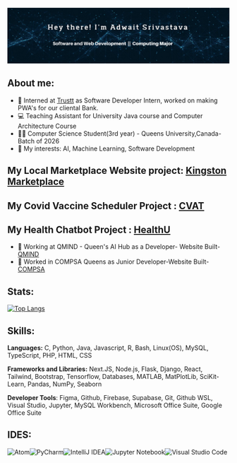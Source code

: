 ![](https://github.com/AdwaitSri/AdwaitSri/blob/f8ed3c8a84bbd39d8582369e4edd0be1034aa0a7/photo.png)


## About me:

* 💼 Interned at [Trustt](https://www.trustt.com/) as Software Developer Intern, worked on making PWA's for our cliental Bank. 
* 💻 Teaching Assistant for University Java course and Computer Architecture Course
* 👨‍🎓 Computer Science Student(3rd year) - Queens University,Canada-Batch of 2026
* 🧠 My interests: AI, Machine Learning, Software Development

## My Local Marketplace Website project: [Kingston Marketplace](https://github.com/AdwaitSri/Kingston-Marketplace)
## My Covid Vaccine Scheduler Project : [CVAT](https://github.com/AdwaitSri/Vaccine-Scheduler)
## My Health Chatbot Project : [HealthU](https://github.com/AdwaitSri/Qhacks-HealthU)

* 💼 Working at QMIND - Queen's AI Hub as a Developer- Website Built- [QMIND](https://qmind.ca)
* 💼 Worked in COMPSA Queens as Junior Developer-Website Built- [COMPSA](https://compsa.ca)




## Stats:
[![Top Langs](https://github-readme-stats.vercel.app/api/top-langs/?username=AdwaitSri&layout=compact)](https://github.com/anuraghazra/github-readme-stats)


## Skills:
**Languages:** C, Python, Java, Javascript, R, Bash, Linux(OS), MySQL, TypeScript, PHP, HTML, CSS

**Frameworks and Libraries:** Next.JS, Node.js, Flask, Django, React, Tailwind, Bootstrap, Tensorflow, Databases, MATLAB, MatPlotLib, SciKit-Learn, Pandas, NumPy, Seaborn

**Developer Tools**: Figma, Github, Firebase, Supabase, Git, Github WSL, Visual Studio, Jupyter, MySQL Workbench, Microsoft Office Suite, Google Office Suite
## IDES:

![Atom](https://img.shields.io/badge/Atom-%2366595C.svg?style=for-the-badge&logo=atom&logoColor=white)![PyCharm](https://img.shields.io/badge/pycharm-143?style=for-the-badge&logo=pycharm&logoColor=black&color=black&labelColor=green)![IntelliJ IDEA](https://img.shields.io/badge/IntelliJIDEA-000000.svg?style=for-the-badge&logo=intellij-idea&logoColor=white)![Jupyter Notebook](https://img.shields.io/badge/jupyter-%23FA0F00.svg?style=for-the-badge&logo=jupyter&logoColor=white)![Visual Studio Code](https://img.shields.io/badge/Visual%20Studio%20Code-0078d7.svg?style=for-the-badge&logo=visual-studio-code&logoColor=white)



